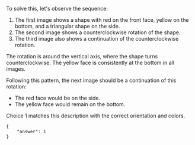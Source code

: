 To solve this, let's observe the sequence:

1. The first image shows a shape with red on the front face, yellow on the bottom, and a triangular shape on the side.
2. The second image shows a counterclockwise rotation of the shape.
3. The third image also shows a continuation of the counterclockwise rotation.

The rotation is around the vertical axis, where the shape turns counterclockwise. The yellow face is consistently at the bottom in all images.

Following this pattern, the next image should be a continuation of this rotation:

- The red face would be on the side.
- The yellow face would remain on the bottom.
  
Choice 1 matches this description with the correct orientation and colors.

```
{
    "answer": 1
}
```